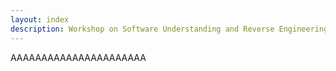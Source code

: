 ```yaml
---
layout: index
description: Workshop on Software Understanding and Reverse Engineering
---
```

AAAAAAAAAAAAAAAAAAAAAA
